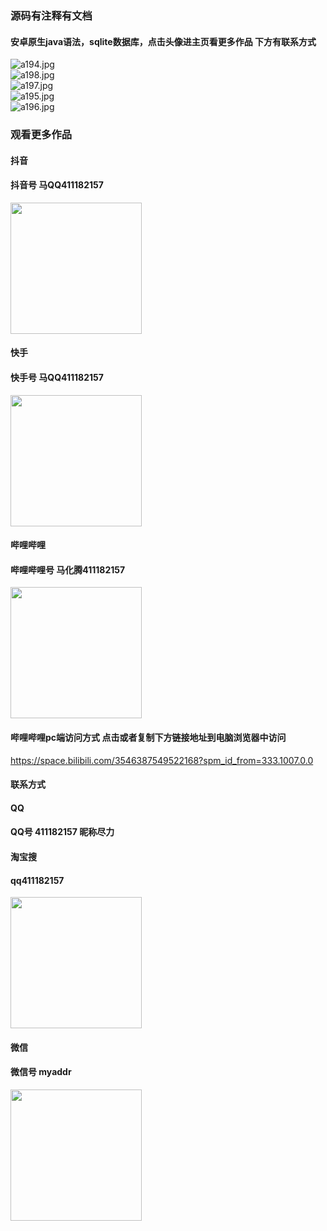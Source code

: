 ### 源码有注释有文档

#### 安卓原生java语法，sqlite数据库，点击头像进主页看更多作品 下方有联系方式
 <img src='https://img.alicdn.com/imgextra/i4/1658540494/O1CN01ppLllL1FWIa5DiEGD_!!1658540494.jpg' alt='a194.jpg' /></br> 
 <img src='https://img.alicdn.com/imgextra/i3/1658540494/O1CN01wXnNKq1FWIaAMlHeT_!!1658540494.jpg' alt='a198.jpg' /></br> 
 <img src='https://img.alicdn.com/imgextra/i3/1658540494/O1CN010L8w1t1FWIa2rtZJe_!!1658540494.jpg' alt='a197.jpg' /></br> 
 <img src='https://img.alicdn.com/imgextra/i3/1658540494/O1CN01Ti48841FWIa59bb54_!!1658540494.jpg' alt='a195.jpg' /></br> 
 <img src='https://img.alicdn.com/imgextra/i1/1658540494/O1CN01AcV4D41FWIa7hkj5z_!!1658540494.jpg' alt='a196.jpg' /></br>
### 观看更多作品

#### 抖音
#### 抖音号  马QQ411182157
<img src="https://gitee.com/QQ411182157/mingpian/raw/master/douyin.png" width="210px">

#### 快手
#### 快手号  马QQ411182157

<img src="https://gitee.com/QQ411182157/mingpian/raw/master/kuaishou.jpg" width="210px">

#### 哔哩哔哩
#### 哔哩哔哩号  马化腾411182157

<img src="https://gitee.com/QQ411182157/mingpian/raw/master/bili.png" width="210px">

#### 哔哩哔哩pc端访问方式 点击或者复制下方链接地址到电脑浏览器中访问

https://space.bilibili.com/3546387549522168?spm_id_from=333.1007.0.0


#### 联系方式
#### QQ
#### QQ号 411182157 昵称尽力

#### 淘宝搜
#### qq411182157
<img src="https://gitee.com/QQ411182157/mingpian/raw/master/qq.jpg" width="210px">

#### 微信
#### 微信号 myaddr

<img src="https://gitee.com/QQ411182157/mingpian/raw/master/weixin.png" width="210px">
